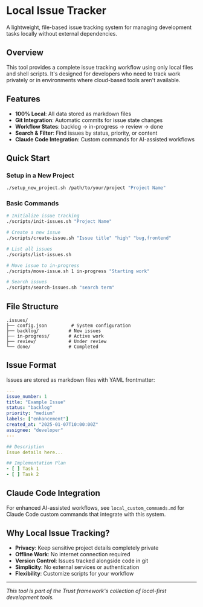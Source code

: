 # Local Issue Tracker

A lightweight, file-based issue tracking system for managing development tasks locally without external dependencies.

## Overview

This tool provides a complete issue tracking workflow using only local files and shell scripts. It's designed for developers who need to track work privately or in environments where cloud-based tools aren't available.

## Features

- **100% Local**: All data stored as markdown files
- **Git Integration**: Automatic commits for issue state changes
- **Workflow States**: backlog → in-progress → review → done
- **Search & Filter**: Find issues by status, priority, or content
- **Claude Code Integration**: Custom commands for AI-assisted workflows

## Quick Start

### Setup in a New Project
```bash
./setup_new_project.sh /path/to/your/project "Project Name"
```

### Basic Commands
```bash
# Initialize issue tracking
./scripts/init-issues.sh "Project Name"

# Create a new issue
./scripts/create-issue.sh "Issue title" "high" "bug,frontend"

# List all issues
./scripts/list-issues.sh

# Move issue to in-progress
./scripts/move-issue.sh 1 in-progress "Starting work"

# Search issues
./scripts/search-issues.sh "search term"
```

## File Structure

```
.issues/
├── config.json         # System configuration
├── backlog/           # New issues
├── in-progress/       # Active work
├── review/            # Under review
└── done/              # Completed
```

## Issue Format

Issues are stored as markdown files with YAML frontmatter:

```yaml
---
issue_number: 1
title: "Example Issue"
status: "backlog"
priority: "medium"
labels: ["enhancement"]
created_at: "2025-01-07T10:00:00Z"
assignee: "developer"
---

## Description
Issue details here...

## Implementation Plan
- [ ] Task 1
- [ ] Task 2
```

## Claude Code Integration

For enhanced AI-assisted workflows, see `local_custom_commands.md` for Claude Code custom commands that integrate with this system.

## Why Local Issue Tracking?

- **Privacy**: Keep sensitive project details completely private
- **Offline Work**: No internet connection required
- **Version Control**: Issues tracked alongside code in git
- **Simplicity**: No external services or authentication
- **Flexibility**: Customize scripts for your workflow

---

*This tool is part of the Trust framework's collection of local-first development tools.*